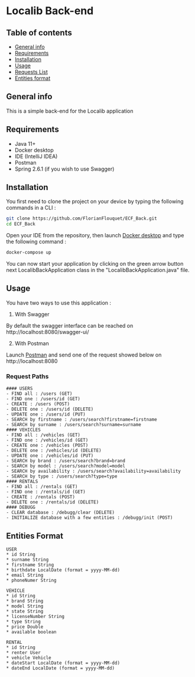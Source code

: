 # Localib Back-end

## Table of contents
* [General info](#general-info)
* [Requirements](#requirements)
* [Installation](#installation)
* [Usage](#usage)
* [Requests List](#requests-list)
* [Entities format](#entities-format)

## General info
This is a simple back-end for the Localib application

## Requirements

- Java 11+
- Docker desktop
- IDE (IntelliJ IDEA)
- Postman
- Spring 2.6.1 (if you wish to use Swagger)

## Installation

You first need to clone the project on your device by typing the following commands in a CLI :
```bash
git clone https://github.com/FlorianFlouquet/ECF_Back.git
cd ECF_Back
```
Open your IDE from the repository, then launch [Docker desktop](https://www.docker.com/products/docker-desktop/) and type the following command :
```bash
docker-compose up
```
You can now start your application by clicking on the green arrow button next LocalibBackApplication class
in the "LocalibBackApplication.java" file.


## Usage

You have two ways to use this application :

1. With Swagger

By default the swagger interface can be reached on http://localhost:8080/swagger-ui/

2. With Postman

Launch [Postman](https://www.postman.com/) and send one of the request showed below on http://localhost:8080

### Request Paths

```
#### USERS
- FIND all : /users (GET)
- FIND one : /users/id (GET)
- CREATE : /users (POST)
- DELETE one : /users/id (DELETE)
- UPDATE one : /users/id (PUT)
- SEARCH by firstname : /users/search?firstname=firstname
- SEARCH by surname : /users/search?surname=surname
#### VEHICLES
- FIND all : /vehicles (GET)
- FIND one : /vehicles/id (GET)
- CREATE one : /vehicles (POST)
- DELETE one : /vehicles/id (DELETE)
- UPDATE one : /vehicles/id (PUT)
- SEARCH by brand : /users/search?brand=brand
- SEARCH by model : /users/search?model=model
- SEARCH by availability : /users/search?availability=availability
- SEARCH by type : /users/search?type=type
#### RENTALS
- FIND all : /rentals (GET)
- FIND one : /rentals/id (GET)
- CREATE : /rentals (POST)
- DELETE one : /rentals/id (DELETE)
#### DEBUGG
- CLEAR database : /debugg/clear (DELETE)
- INITIALIZE database with a few entities : /debugg/init (POST)
```

## Entities Format
```
USER
* id String
* surname String
* firstname String
* birthdate LocalDate (format = yyyy-MM-dd)
* email String
* phoneNumer String

VEHICLE
* id String
* brand String
* model String
* state String
* licenseNumber String
* type String
* price Double
* available boolean

RENTAL
* id String
* renter User
* vehicle Vehicle
* dateStart LocalDate (format = yyyy-MM-dd)
* dateEnd LocalDate (format = yyyy-MM-dd)
```
